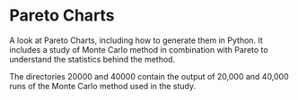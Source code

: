 # Pareto Charts

A look at Pareto Charts, including how to generate them in Python.
It includes a study of Monte Carlo method in combination with Pareto to understand the statistics behind the method.

The directories 20000 and 40000 contain the output of 20,000 and 40,000 runs of the Monte Carlo method used in the study.
